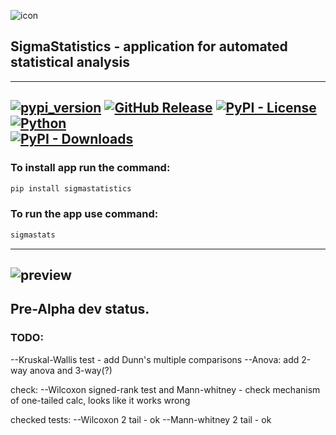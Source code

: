 ![icon](https://github.com/user-attachments/assets/bcacd6bf-2157-4a55-a051-1564c900a360) 
## SigmaStatistics - application for automated statistical analysis 
---
[![pypi_version](https://img.shields.io/pypi/v/SigmaStatistics?label=PyPI&color=green)](https://pypi.org/project/SigmaStatistics)
[![GitHub Release](https://img.shields.io/github/v/release/konung-yaropolk/SigmaStatistics?label=GitHub&color=green&link=https%3A%2F%2Fgithub.com%2Fkonung-yaropolk%2FSigmaStatistics)](https://github.com/konung-yaropolk/SigmaStatistics)
[![PyPI - License](https://img.shields.io/pypi/l/SigmaStatistics)](https://pypi.org/project/SigmaStatistics)
[![Python](https://img.shields.io/badge/Python-v3.0%5E-green?logo=python)](https://pypi.org/project/SigmaStatistics)  
[![PyPI - Downloads](https://img.shields.io/pypi/dm/SigmaStatistics?label=PyPI%20stats&color=blue)](https://pypi.org/project/SigmaStatistics)
---
### To install app run the command:
```bash
pip install sigmastatistics
```

### To run the app use command:
```bash
sigmastats
```

---
![preview](https://github.com/user-attachments/assets/df3d6a0a-2727-4b72-ad72-3dc2d7a62e86)
---
## Pre-Alpha dev status.

### TODO:

--Kruskal-Wallis test - add Dunn's multiple comparisons
--Anova: add 2-way anova and 3-way(?)

check:
--Wilcoxon signed-rank test and Mann-whitney - check mechanism of one-tailed calc, looks like it works wrong


checked tests:
--Wilcoxon 2 tail - ok
--Mann-whitney 2 tail - ok
